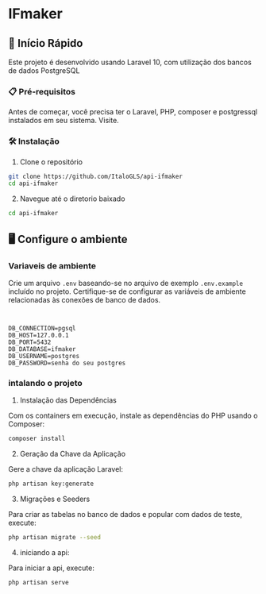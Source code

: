 # IFmaker

## 🚀 Início Rápido

Este projeto é desenvolvido usando Laravel 10, com utilização dos bancos de dados PostgreSQL
### 📋 Pré-requisitos

Antes de começar, você precisa ter o Laravel, PHP, composer e postgressql  instalados em seu sistema. Visite.

### 🛠 Instalação

1. Clone o repositório
```bash
git clone https://github.com/ItaloGLS/api-ifmaker
cd api-ifmaker
```
2. Navegue até o diretorio baixado
```bash
cd api-ifmaker
```

## 🖥️ Configure o ambiente
### Variaveis de ambiente
Crie um arquivo `.env` baseando-se no arquivo de exemplo `.env.example` incluído no projeto. Certifique-se de configurar as variáveis de ambiente relacionadas às conexões de banco de dados.

```dotenv


DB_CONNECTION=pgsql
DB_HOST=127.0.0.1
DB_PORT=5432
DB_DATABASE=ifmaker
DB_USERNAME=postgres
DB_PASSWORD=senha do seu postgres

```
### intalando o projeto

1. Instalação das Dependências

Com os containers em execução, instale as dependências do PHP usando o Composer:
```bash
composer install
```
2. Geração da Chave da Aplicação

Gere a chave da aplicação Laravel:
```bash
php artisan key:generate
```
3. Migrações e Seeders

Para criar as tabelas no banco de dados e popular com dados de teste, execute:
```bash
php artisan migrate --seed
```
4. iniciando a api:

Para iniciar a api, execute:
```bash
php artisan serve
```